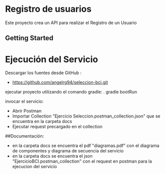 # Registro de usuarios
Este proyecto crea un API para realizar el Registro de un Usuario
## Getting Started


# Ejecución del Servicio
Descargar los fuentes desde GitHub :
- https://github.com/angelrg94/seleccion-bci.git

ejecutar proyecto utilizando el comando gradle:
. gradle bootRun

invocar el servicio:
- Abrir Postman
- Importar Collection "Ejercicio Seleccion.postman_collection.json" que se encuentra en la carpeta docs
- Ejecutar request precargado en el collection


##Documentación:
- en la carpeta docs se encuentra el pdf "diagramas.pdf" con el diagrama de componentes y diagrama de secuencia del servicio
- en la carpeta docs se encuentra el json "EjercicioBCI.postman_collection" con el request en postman para la ejecucion del servicio
